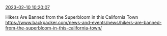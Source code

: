 [2023-02-10 10:20:07](https://mstdn.social/@hill_wanderer/109839935590292930)

Hikers Are Banned from the Superbloom in this California Town <a href="https://www.backpacker.com/news-and-events/news/hikers-are-banned-from-the-superbloom-in-this-california-town/" target="_blank" rel="nofollow noopener noreferrer" translate="no">https://www.backpacker.com/news-and-events/news/hikers-are-banned-from-the-superbloom-in-this-california-town/</a>